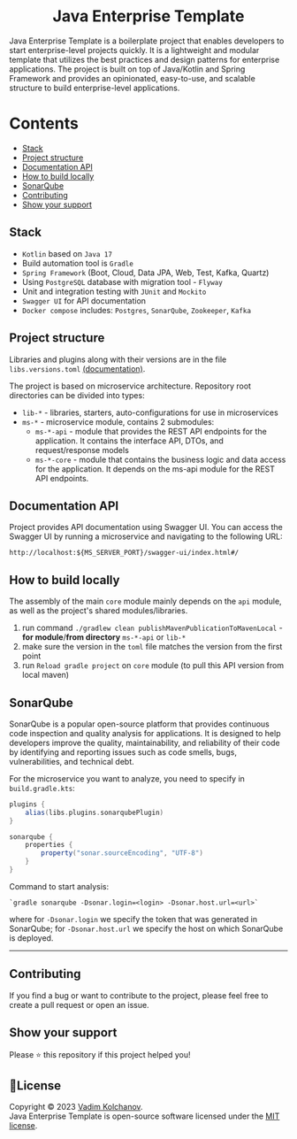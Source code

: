 <h1 align="center">Java Enterprise Template</h1>

Java Enterprise Template is a boilerplate project that enables developers to start enterprise-level projects quickly. It
is a lightweight and modular template that utilizes the best practices and design patterns for enterprise applications.
The project is built on top of Java/Kotlin and Spring Framework and provides an opinionated, easy-to-use, and scalable
structure to build enterprise-level applications.

# Contents

- [Stack](#stack)
- [Project structure](#project-structure)
- [Documentation API](#documentation-api)
- [How to build locally](#how-to-build-locally)
- [SonarQube](#sonarqube)
- [Contributing](#contributing)
- [Show your support](#show-your-support)

## Stack

* `Kotlin` based on `Java 17`
* Build automation tool is `Gradle`
* `Spring Framework` (Boot, Cloud, Data JPA, Web, Test, Kafka, Quartz)
* Using `PostgreSQL` database with migration tool - `Flyway`
* Unit and integration testing with `JUnit` and `Mockito`
* `Swagger UI` for API documentation
* `Docker compose` includes: `Postgres`, `SonarQube`, `Zookeeper`, `Kafka`

## Project structure

Libraries and plugins along with their versions are in the
file `libs.versions.toml` [(documentation)](https://docs.gradle.org/current/userguide/platforms.html#sub:conventional-dependencies-toml).

The project is based on microservice architecture. Repository root directories can be divided into types:

* `lib-*` - libraries, starters, auto-configurations for use in microservices
* `ms-*` - microservice module, contains 2 submodules:
    * `ms-*-api` - module that provides the REST API endpoints for the application. It contains the interface API, DTOs,
      and request/response models
    * `ms-*-core` - module that contains the business logic and data access for the application. It depends on the
      ms-api module for the REST API endpoints.

## Documentation API

Project provides API documentation using Swagger UI. You can access the Swagger UI by running a microservice and
navigating to the following URL:

```
http://localhost:${MS_SERVER_PORT}/swagger-ui/index.html#/
```

## How to build locally

The assembly of the main `core` module mainly depends on the `api` module, as well as the project's shared
modules/libraries.

1) run command `./gradlew clean publishMavenPublicationToMavenLocal` - **for module**/**from directory** `ms-*-api`
  or `lib-*`
2) make sure the version in the `toml` file matches the version from the first point
3) run `Reload gradle project` on `core` module (to pull this API version from local maven)

## SonarQube

SonarQube is a popular open-source platform that provides continuous code inspection and quality analysis for
applications. It is designed to help developers improve the quality, maintainability, and reliability of their code by
identifying and reporting issues such as code smells, bugs, vulnerabilities, and technical debt.

For the microservice you want to analyze, you need to specify in `build.gradle.kts`:

```groovy
plugins {
    alias(libs.plugins.sonarqubePlugin)
}

sonarqube {
    properties {
        property("sonar.sourceEncoding", "UTF-8")
    }
}
```

Command to start analysis:

```shell
`gradle sonarqube -Dsonar.login=<login> -Dsonar.host.url=<url>`
```

where for `-Dsonar.login` we specify the token that was generated in SonarQube; for `-Dsonar.host.url` we specify the
host on which SonarQube is deployed.

---

## Contributing

If you find a bug or want to contribute to the project, please feel free to create a pull request or open an issue.

## Show your support

Please ⭐️ this repository if this project helped you!

## 📝License

Copyright © 2023 [Vadim Kolchanov](https://github.com/Vadim-Kolchanov).<br />
Java Enterprise Template is open-source software licensed under the [MIT license](./LICENSE).